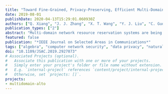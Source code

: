 ```yaml
---
title: "Toward Fine-Grained, Privacy-Preserving, Efficient Multi-Domain Network Resource Discovery"
date: 2019-08-01
publishDate: 2020-04-13T15:29:01.060930Z
authors: ["Q. Xiang", "J. J. Zhang", "X. T. Wang", "Y. J. Liu", "C. Guok", "F. Le", "J. MacAuley", "H. Newman", "Y. R. Yang"]
publication_types: ["2"]
abstract: "Multi-domain network resource reservation systems are being deployed, driven by the demand and substantial benefits of providing predictable network resources. However, a major lack of existing systems is their coarse granularity, due to the participating networks' concern of revealing sensitive information, which can result in substantial inefficiencies. This paper presents Mercator, a novel multi-domain network resource discovery system to provide fine-grained, global network resource information, for collaborative sciences. The foundation of Mercator is a resource abstraction through algebraic-expression enumeration (i.e., linear inequalities/equations), as a compact representation of multiple properties of network resources (e.g., bandwidth, delay, and loss rate) in multi-domain networks. In addition, we develop an obfuscating protocol, to address the privacy concerns by ensuring that no participant can associate the algebraic expressions with the corresponding member networks. We also introduce a super-set projection technique to increase Mercator's scalability. We implement a prototype Mercator and deploy it in a small federation network. We also evaluate the performance of Mercator through extensive experiments using real topologies and traces. Results show that Mercator 1) efficiently discovers available networking resources in collaborative networks on average four orders of magnitude faster, and allows fairer allocations of network resources; 2) preserves the member networks' privacy with little overhead; and 3) scales to a collaborative network of 200 member networks."
featured: false
publication: "*IEEE Journal on Selected Areas in Communications*"
tags: ["algebra", "computer network security", "data privacy", "natural sciences computing", "protocols", "resource allocation", "efficient multidomain network resource discovery", "multidomain network resource reservation systems", "global network resource information", "algebraic-expression enumeration", "privacy-preserving network resource discovery", "fine-grained network resource discovery", "Mercator", "collaborative sciences", "linear inequalities", "network resources", "obfuscating protocol", "superset projection technique", "small federation network", "Bandwidth", "Privacy", "Resource management", "Protocols", "Delays", "Network topology", "Collaboration", "Multi-domain networks", "resource discovery", "privacy preserving"]
doi: "10.1109/JSAC.2019.2927073"
# Associated Projects (optional).
#   Associate this publication with one or more of your projects.
#   Simply enter your project's folder or file name without extension.
#   E.g. `internal-project` references `content/project/internal-project/index.md`.
#   Otherwise, set `projects: []`.
projects:
- multidomain-alto
---
```


